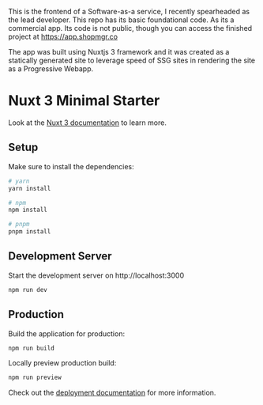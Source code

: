 This is the frontend of a Software-as-a service, I recently spearheaded as the lead developer. This repo has its basic foundational code. As its a commercial app. Its code is not public, though you can access the finished project at https://app.shopmgr.co

The app was built using Nuxtjs 3 framework and it was created as a statically generated site to leverage speed of SSG sites in rendering the site as a Progressive Webapp.

# Nuxt 3 Minimal Starter

Look at the [Nuxt 3 documentation](https://nuxt.com/docs/getting-started/introduction) to learn more.

## Setup

Make sure to install the dependencies:

```bash
# yarn
yarn install

# npm
npm install

# pnpm
pnpm install
```

## Development Server

Start the development server on http://localhost:3000

```bash
npm run dev
```

## Production

Build the application for production:

```bash
npm run build
```

Locally preview production build:

```bash
npm run preview
```

Check out the [deployment documentation](https://nuxt.com/docs/getting-started/deployment) for more information.
